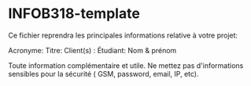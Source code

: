 # INFOB318-template

Ce fichier reprendra les principales informations relative à votre projet:

Acronyme: 
Titre:
Client(s) :
Étudiant: Nom & prénom

Toute information complémentaire et utile. Ne mettez pas d'informations sensibles pour la sécurité ( GSM, password, email, IP, etc).

